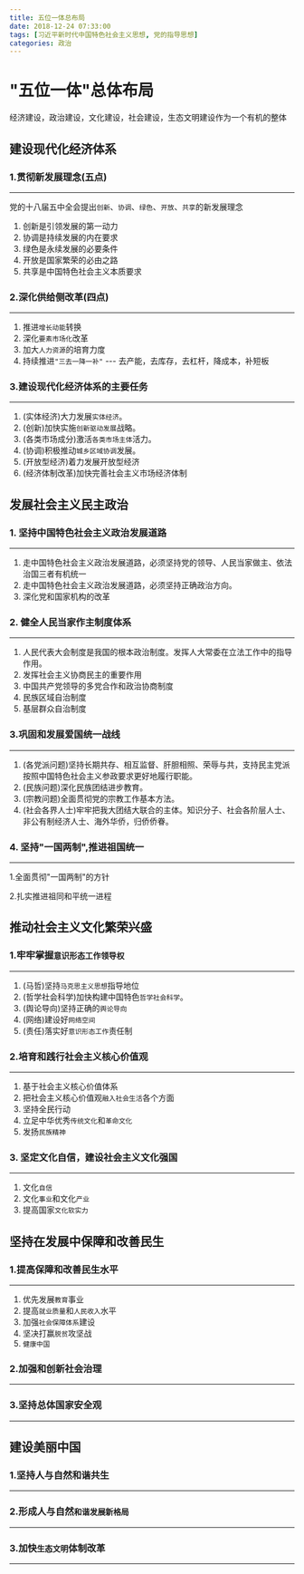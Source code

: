 ```yaml
---
title: 五位一体总布局
date: 2018-12-24 07:33:00
tags: [习近平新时代中国特色社会主义思想, 党的指导思想]
categories: 政治
---
```

# "五位一体"总体布局



经济建设，政治建设，文化建设，社会建设，生态文明建设作为一个有机的整体



## 建设**现代化经济体系**



### 1.贯彻新发展理念(五点)

---

党的十八届五中全会提出`创新`、`协调`、`绿色`、`开放`、`共享`的新发展理念

1. 创新是引领发展的第一动力
2. 协调是持续发展的内在要求
3. 绿色是永续发展的必要条件
4. 开放是国家繁荣的必由之路
5. 共享是中国特色社会主义本质要求



### 2.深化供给侧改革(四点)

---

1. 推进`增长动能`转换
2. 深化`要素市场化`改革
3. 加大`人力资源`的培育力度
4. 持续推进`"三去一降一补"` --- 去产能，去库存，去杠杆，降成本，补短板



### 3.建设现代化经济体系的主要任务

---

1. (实体经济)大力发展`实体经济`。
2. (创新)加快实施`创新驱动发展`战略。
3. (各类市场成分)激活`各类市场主体`活力。
4. (协调)积极推动`城乡区域协调`发展。
5. (开放型经济)着力发展开放型经济
6. (经济体制改革)加快完善社会主义市场经济体制



## 发展社会主义民主政治



### 1. 坚持中国特色社会主义政治发展道路

---

1. 走中国特色社会主义政治发展道路，必须坚持党的领导、人民当家做主、依法治国三者有机统一
2. 走中国特色社会主义政治发展道路，必须坚持正确政治方向。
3. 深化党和国家机构的改革



### 2. 健全人民当家作主制度体系

---

1. 人民代表大会制度是我国的根本政治制度。发挥人大常委在立法工作中的指导作用。
2. 发挥社会主义协商民主的重要作用
3. 中国共产党领导的多党合作和政治协商制度
4. 民族区域自治制度
5. 基层群众自治制度





### 3.巩固和发展爱国统一战线

---

1. (各党派问题)坚持长期共存、相互监督、肝胆相照、荣辱与共，支持民主党派按照中国特色社会主义参政要求更好地履行职能。
2. (民族问题)深化民族团结进步教育。
3. (宗教问题)全面贯彻党的宗教工作基本方法。
4. (社会各界人士)牢牢把我大团结大联合的主体。知识分子、社会各阶层人士、非公有制经济人士、海外华侨，归侨侨眷。



### 4. 坚持"一国两制",推进祖国统一

---

1.全面贯彻"一国两制"的方针

2.扎实推进祖同和平统一进程





## 推动社会主义文化繁荣兴盛



### 1.牢牢掌握`意识形态工作领导权`

---

1. (马哲)坚持`马克思主义思想`指导地位
2. (哲学社会科学)加快构建中国特色`哲学社会科学`。
3. (舆论导向)坚持正确的`舆论导向`
4. (网络)建设好`网络空间`
5. (责任)落实好`意识形态工作`责任制



### 2.培育和践行社会主义核心价值观

---

1. 基于社会主义核心价值体系
2. 把社会主义核心价值观`融入社会生活`各个方面
3. 坚持全民行动
4. 立足中华优秀`传统文化`和`革命文化`
5. 发扬`民族精神`



### 3. 坚定文化自信，建设社会主义文化强国

---

1. 文化`自信`
2. 文化`事业`和文化`产业`
3. 提高国家`文化软实力`



## 坚持在发展中保障和改善民生



### 1.提高保障和改善民生水平

---

1. 优先发展`教育`事业
2. 提高`就业质量`和`人民收入`水平
3. 加强`社会保障体系`建设
4. 坚决打赢`脱贫`攻坚战
5. `健康中国`

### 2.加强和创新**社会治理**

---

### 3.坚持**总体国家安全观**

---





## 建设美丽中国



### 1.坚持人与自然和谐共生

---



### 2.形成人与自然`和谐发展新格局`

---



### 3.加快`生态文明`体制改革

---


